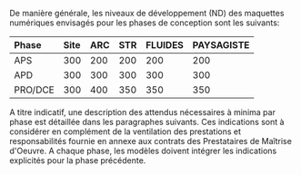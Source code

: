 De manière générale, les niveaux de développement \(ND\) des maquettes numériques envisagés pour les phases de conception sont les suivants:

| Phase | Site | ARC | STR | FLUIDES | PAYSAGISTE |
| :--- | :--- | :--- | :--- | :--- | :--- |
| APS | 300 | 200 | 200 | 200 | 200 |
| APD | 300 | 300 | 300 | 300 | 300 |
| PRO/DCE | 300 | 400 | 350 | 350 | 350 |

A titre indicatif, une description des attendus nécessaires à minima par phase est détaillée dans les paragraphes suivants.
Ces indications sont à considérer en complément de la ventilation des prestations et responsabilités fournie en annexe aux contrats des Prestataires de Maîtrise d'Oeuvre. 
A chaque phase, les modèles doivent intégrer les indications explicités pour la phase précédente. 